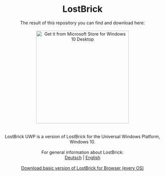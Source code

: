 <h1 align="center">LostBrick</h1>
<p align="center">
  The result of this repository you can find and download here:<br><br>
  <a href="https://www.microsoft.com/store/apps/9PP0X5KTJXBC?ocid=badge"><img src="https://assets.windowsphone.com/85864462-9c82-451e-9355-a3d5f874397a/English_get-it-from-MS_InvariantCulture_Default.png" width=300 alt="Get it from Microsoft Store for Windows 10 Desktop" /></a>
  <br><br><br>
  LostBrick UWP is a version of LostBrick for the Universal Windows Platform, Windows 10.<br><br>
  For general information about LostBrick:<br>
  <a href="https://github.com/jan-patrick/LostBrick#deutsch">Deutsch</a> | <a href="https://github.com/jan-patrick/LostBrick#english">English</a><br><br>
  <a href="https://github.com/JanPSchneider/LostBrick/archive/master.zip">Download basic version of LostBrick for Browser (every OS)</a><br><br><br>
</p>
